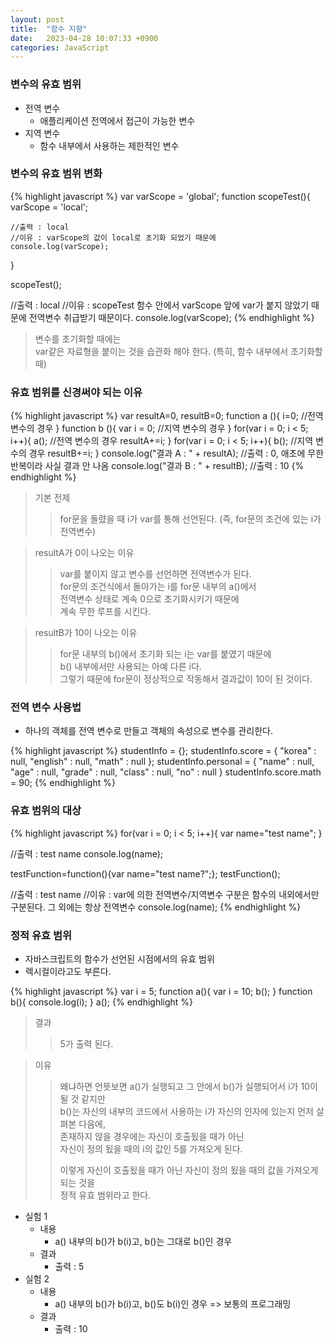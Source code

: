 ```yaml
---
layout: post
title:  "함수 지향"
date:   2023-04-28 10:07:33 +0900
categories: JavaScript
---
```


### 변수의 유효 범위
- 전역 변수
    - 애플리케이션 전역에서 접근이 가능한 변수
- 지역 변수
    - 함수 내부에서 사용하는 제한적인 변수

### 변수의 유효 범위 변화

{% highlight javascript %}
var varScope = 'global';
    function scopeTest(){
    varScope = 'local';

    //출력 : local
    //이유 : varScope의 값이 local로 초기화 되었기 때문에
    console.log(varScope);
}

scopeTest();

//출력 : local
//이유 : scopeTest 함수 안에서 varScope 앞에 var가 붙지 않았기 때문에 전역변수 취급받기 때문이다.
console.log(varScope);
{% endhighlight %}

>변수를 초기화할 때에는  
>var같은 자료형을 붙이는 것을 습관화 해야 한다.
>(특히, 함수 내부에서 초기화할 때)

### 유효 범위를 신경써야 되는 이유

{% highlight javascript %}
var resultA=0, resultB=0;
function a (){
    i=0;       //전역 변수의 경우
}
function b (){
    var i = 0; //지역 변수의 경우
}
for(var i = 0; i < 5; i++){
    a();    //전역 변수의 경우
    resultA+=i;
}
for(var i = 0; i < 5; i++){
    b();    //지역 변수의 경우
    resultB+=i;
}
console.log("결과 A : " + resultA);     //출력 : 0, 애초에 무한 반복이라 사실 결과 안 나옴
console.log("결과 B : " + resultB);     //출력 : 10
{% endhighlight %}

>기본 전제
>>for문을 돌렸을 때 i가 var를 통해 선언된다. (즉, for문의 조건에 있는 i가 전역변수)

>resultA가 0이 나오는 이유
>>var를 붙이지 않고 변수를 선언하면 전역변수가 된다.  
>>for문의 조건식에서 돌아가는 i를 for문 내부의 a()에서  
>>전역변수 상태로 계속 0으로 초기화시키기 때문에  
>>계속 무한 루프를 시킨다.

>resultB가 10이 나오는 이유
>>for문 내부의 b()에서 초기화 되는 i는 var를 붙였기 때문에  
>>b() 내부에서만 사용되는 아예 다른 i다.  
>>그렇기 때문에 for문이 정상적으로 작동해서 결과값이 10이 된 것이다.

### 전역 변수 사용법

- 하나의 객체를 전역 변수로 만들고 객체의 속성으로 변수를 관리한다.

{% highlight javascript %}
studentInfo = {};
studentInfo.score = {
    "korea" : null,
    "english" : null,
    "math" : null
};
studentInfo.personal = {
    "name" : null,
    "age" : null,
    "grade" : null,
    "class" : null,
    "no" : null
}
studentInfo.score.math = 90;
{% endhighlight %}

### 유효 범위의 대상

{% highlight javascript %}
for(var i = 0; i < 5; i++){
    var name="test name";
}

//출력 : test name
console.log(name);    

testFunction=function(){var name="test name?";};
testFunction();

//출력 : test name
//이유 : var에 의한 전역변수/지역변수 구분은 함수의 내외에서만 구분된다. 그 외에는 항상 전역변수
console.log(name);
{% endhighlight %}

### 정적 유효 범위

- 자바스크립트의 함수가 선언된 시점에서의 유효 범위
- 렉시컬이라고도 부른다.

{% highlight javascript %}
var i = 5;
function a(){
    var i = 10;
    b();
}
function b(){
    console.log(i);
}
a();
{% endhighlight %}

>결과  
>> 5가 출력 된다.

>이유
>>왜냐하면 언뜻보면 a()가 실행되고 그 안에서 b()가 실행되어서 i가 10이 될 것 같지만  
>>b()는 자신의 내부의 코드에서 사용하는 i가 자신의 인자에 있는지 먼저 살펴본 다음에,  
>>존재하지 않을 경우에는 자신이 호출됬을 때가 아닌  
>>자신이 정의 됬을 때의 i의 값인 5를 가져오게 된다.  
>>  
>>이렇게 자신이 호출됬을 때가 아닌 자신이 정의 됬을 때의 값을 가져오게 되는 것을  
>>정적 유효 범위라고 한다.

- 실험 1
    - 내용
        - a() 내부의 b()가 b(i)고, b()는 그대로 b()인 경우 
    - 결과
        - 출력 : 5
- 실험 2
    - 내용
        - a() 내부의 b()가 b(i)고, b()도 b(i)인 경우 => 보통의 프로그래밍  
    - 결과
        - 출력 : 10